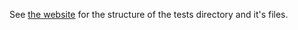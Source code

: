 See [the website](https://developers.home-assistant.io/docs/voice/intent-recognition/test-syntax/) for the structure of the tests directory and it's files.
